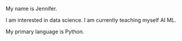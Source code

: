 My name is Jennifer. 

I am interested in data science. I am currently teaching myself AI ML. 

My primary language is Python.
